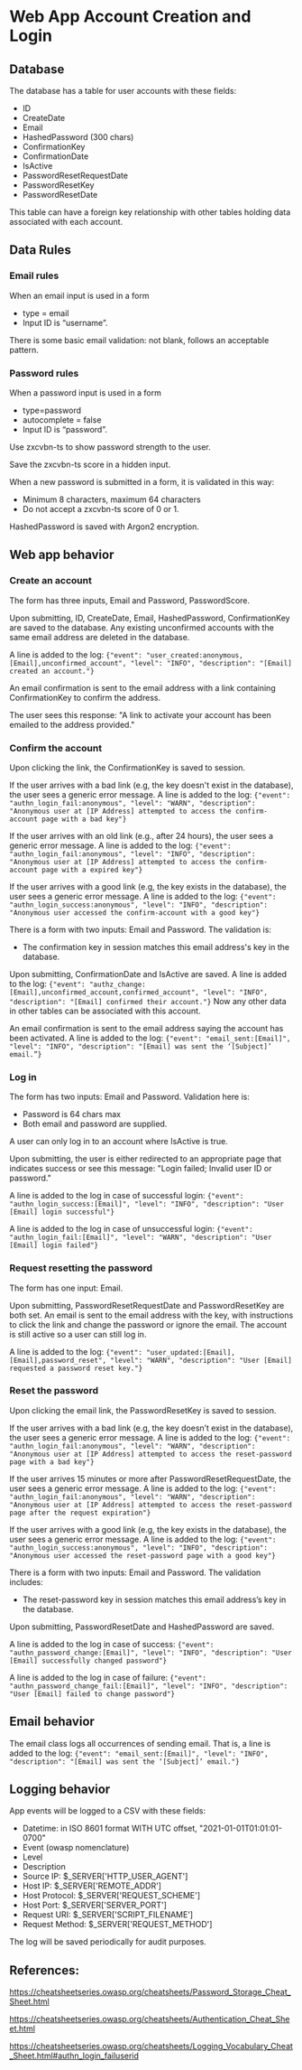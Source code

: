 # Web App Account Creation and Login

## Database 

The database has a table for user accounts with these fields:
- ID
- CreateDate
- Email
- HashedPassword (300 chars)
- ConfirmationKey
- ConfirmationDate
- IsActive
- PasswordResetRequestDate
- PasswordResetKey
- PasswordResetDate

This table can have a foreign key relationship with other tables holding data associated with each account.

## Data Rules

### Email rules
When an email input is used in a form
- type = email
- Input ID is “username”.

There is some basic email validation: not blank, follows an acceptable pattern.

### Password rules
When a password input is used in a form
- type=password
- autocomplete = false
- Input ID is “password”.

Use zxcvbn-ts to show password strength to the user. 

Save the zxcvbn-ts score in a hidden input.

When a new password is submitted in a form, it is validated in this way:
- Minimum 8 characters, maximum 64 characters
- Do not accept a zxcvbn-ts score of 0 or 1.

HashedPassword is saved with Argon2 encryption.


## Web app behavior

### Create an account

The form has three inputs, Email and Password, PasswordScore.

Upon submitting, ID, CreateDate, Email, HashedPassword, ConfirmationKey are saved to the database. Any existing unconfirmed accounts with the same email address are deleted in the database. 

A line is added to the log: `{"event": "user_created:anonymous,[Email],unconfirmed_account", "level": "INFO", "description": "[Email] created an account."}`

An email confirmation is sent to the email address with a link containing ConfirmationKey to confirm the address. 

The user sees this response: "A link to activate your account has been emailed to the address provided."

### Confirm the account

Upon clicking the link, the ConfirmationKey is saved to session.

If the user arrives with a bad link (e.g, the key doesn't exist in the database), the user sees a generic error message. A line is added to the log: `{"event": "authn_login_fail:anonymous", "level": "WARN", "description": "Anonymous user at [IP Address] attempted to access the confirm-account page with a bad key"}`

If the user arrives with an old link (e.g., after 24 hours), the user sees a generic error message. A line is added to the log: `{"event": "authn_login_fail:anonymous", "level": "INFO", "description": "Anonymous user at [IP Address] attempted to access the confirm-account page with a expired key"}`

If the user arrives with a good link (e.g, the key exists in the database), the user sees a generic error message. A line is added to the log: `{"event": "authn_login_success:anonymous", "level": "INFO", "description": "Anonymous user accessed the confirm-account with a good key"}`

There is a form with two inputs: Email and Password. The validation is:
- The confirmation key in session matches this email address's key in the database.

Upon submitting, ConfirmationDate and IsActive are saved.  A line is added to the log: `{"event": "authz_change:[Email],unconfirmed_account,confirmed_account", "level": "INFO", "description": "[Email] confirmed their account."}` Now any other data in other tables can be associated with this account.

An email confirmation is sent to the email address saying the account has been activated. A line is added to the log: `{"event": "email_sent:[Email]", "level": "INFO", "description": "[Email] was sent the ‘[Subject]’ email.”}`

### Log in

The form has two inputs: Email and Password. Validation here is:
- Password is 64 chars max
- Both email and password are supplied.

A user can only log in to an account where IsActive is true.

Upon submitting, the user is either redirected to an appropriate page that indicates success or see this message: "Login failed; Invalid user ID or password."

A line is added to the log in case of successful login: `{"event": "authn_login_success:[Email]", "level": "INFO", "description": "User [Email] login successful"}`

A line is added to the log in case of unsuccessful login: `{"event": "authn_login_fail:[Email]", "level": "WARN", "description": "User [Email] login failed"}`

### Request resetting the password

The form has one input: Email. 

Upon submitting, PasswordResetRequestDate and PasswordResetKey are both set. An email is sent to the email address with the key, with instructions to click the link and change the password or ignore the email. The account is still active so a user can still log in.

A line is added to the log: `{"event": "user_updated:[Email],[Email],password_reset", "level": "WARN", "description": "User [Email] requested a password reset key."}`

### Reset the password

Upon clicking the email link, the PasswordResetKey is saved to session.

If the user arrives with a bad link (e.g, the key doesn’t exist in the database), the user sees a generic error message. A line is added to the log: `{"event": "authn_login_fail:anonymous", "level": "WARN", "description": "Anonymous user at [IP Address] attempted to access the reset-password page with a bad key"}`

If the user arrives 15 minutes or more after PasswordResetRequestDate, the user sees a generic error message. A line is added to the log: `{"event": "authn_login_fail:anonymous", "level": "WARN", "description": "Anonymous user at [IP Address] attempted to access the reset-password page after the request expiration"}`

If the user arrives with a good link (e.g, the key exists in the database), the user sees a generic error message. A line is added to the log: `{"event": "authn_login_success:anonymous", "level": "INFO", "description": "Anonymous user accessed the reset-password page with a good key"}`

There is a form with two inputs: Email and Password. The validation includes:
- The reset-password key in session matches this email address’s key in the database.

Upon submitting, PasswordResetDate and HashedPassword are saved. 

A line is added to the log in case of success: `{"event": "authn_password_change:[Email]", "level": "INFO", "description": "User [Email] successfully changed password"}`

A line is added to the log in case of failure: `{"event": "authn_password_change_fail:[Email]", "level": "INFO", "description": "User [Email] failed to change password"}`

## Email behavior

The email class logs all occurrences of sending email. That is, a line is added to the log: `{"event": "email_sent:[Email]", "level": "INFO", "description": "[Email] was sent the ‘[Subject]’ email."}`

## Logging behavior

App events will be logged to a CSV with these fields:
- Datetime: in ISO 8601 format WITH UTC offset, "2021-01-01T01:01:01-0700"
- Event (owasp nomenclature)
- Level
- Description
- Source IP: $_SERVER['HTTP_USER_AGENT']
- Host IP: $_SERVER['REMOTE_ADDR']
- Host Protocol: $_SERVER['REQUEST_SCHEME']
- Host Port: $_SERVER['SERVER_PORT']
- Request URI: $_SERVER['SCRIPT_FILENAME']
- Request Method: $_SERVER['REQUEST_METHOD']

The log will be saved periodically for audit purposes.

## References:

https://cheatsheetseries.owasp.org/cheatsheets/Password_Storage_Cheat_Sheet.html

https://cheatsheetseries.owasp.org/cheatsheets/Authentication_Cheat_Sheet.html

https://cheatsheetseries.owasp.org/cheatsheets/Logging_Vocabulary_Cheat_Sheet.html#authn_login_failuserid
